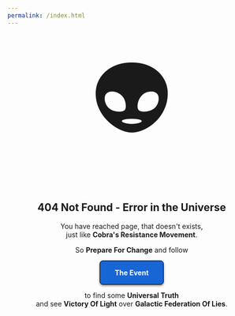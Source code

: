 ```yaml
---
permalink: /index.html
---
```

<section style="display:flex;flex-direction:row;flex-wrap:wrap;justify-content:center;align-items:center">
	<div style="font-size:13.0em;margin-left:20px;margin-right:20px"><a href="/" title="Illuminati BreakAway Complex fighting Galactic Federation of Lies" style="text-decoration:none">👽</a></div>
	<div style="flex-basis:65%;flex-grow:1;margin-left:20px;margin-right:20px">
		<h2 align="center">404 Not Found - Error in the Universe</h2>
		<p align="center">You have reached page, that doesn't exists,<br />just like <b>Cobra's Resistance Movement</b>.</p>
		<p align="center">So <b>Prepare For Change</b> and follow</p>
		<p align="center" style="padding-top:15px;padding-bottom:15px"><a href="/" title="Prepare For Change, follow The Event by clicking here" style="padding:15px 30px 15px 30px;color:#ffffff;background-color:#1666D6;border:1px solid #000;border-radius:7px;text-decoration:none;box-shadow:0px 2px 4px rgba(0, 0, 0, 0.5)"><b>The Event</b></a></p>
		<p align="center">to find some <strong>Universal Truth</strong><br />and see <b>Victory Of Light</b> over <b>Galactic Federation Of Lies</b>.</p>
	</div>
</section>
